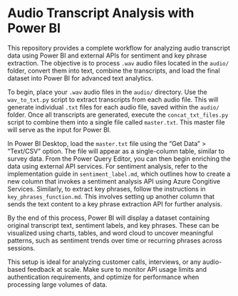 # Audio Transcript Analysis with Power BI

This repository provides a complete workflow for analyzing audio transcript data using Power BI and external APIs for sentiment and key phrase extraction. The objective is to process `.wav` audio files located in the `audio/` folder, convert them into text, combine the transcripts, and load the final dataset into Power BI for advanced text analytics.

To begin, place your `.wav` audio files in the `audio/` directory. Use the `wav_to_txt.py` script to extract transcripts from each audio file. This will generate individual `.txt` files for each audio file, saved within the `audio/` folder. Once all transcripts are generated, execute the `concat_txt_files.py` script to combine them into a single file called `master.txt`. This master file will serve as the input for Power BI.

In Power BI Desktop, load the `master.txt` file using the “Get Data” > “Text/CSV” option. The file will appear as a single-column table, similar to survey data. From the Power Query Editor, you can then begin enriching the data using external API services. For sentiment analysis, refer to the implementation guide in `sentiment_label.md`, which outlines how to create a new column that invokes a sentiment analysis API using Azure Congitive Services. Similarly, to extract key phrases, follow the instructions in `key_phrases_function.md`. This involves setting up another column that sends the text content to a key phrase extraction API for further analysis.

By the end of this process, Power BI will display a dataset containing original transcript text, sentiment labels, and key phrases. These can be visualized using charts, tables, and word cloud to uncover meaningful patterns, such as sentiment trends over time or recurring phrases across sessions. 

This setup is ideal for analyzing customer calls, interviews, or any audio-based feedback at scale. Make sure to monitor API usage limits and authentication requirements, and optimize for performance when processing large volumes of data.
